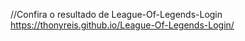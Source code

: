 //Confira o resultado de League-Of-Legends-Login
https://thonyreis.github.io/League-Of-Legends-Login/
